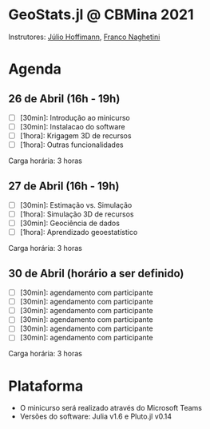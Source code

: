 # GeoStats.jl @ CBMina 2021

Instrutores: [Júlio Hoffimann](https://github.com/juliohm), [Franco Naghetini](https://github.com/fnaghetini)

# Agenda

## 26 de Abril (16h - 19h)
- [ ] [30min]: Introdução ao minicurso
- [ ] [30min]: Instalacao do software
- [ ] [1hora]: Krigagem 3D de recursos
- [ ] [1hora]: Outras funcionalidades

Carga horária: 3 horas

## 27 de Abril (16h - 19h)
- [ ] [30min]: Estimação vs. Simulação
- [ ] [1hora]: Simulação 3D de recursos
- [ ] [30min]: Geociência de dados
- [ ] [1hora]: Aprendizado geoestatístico

Carga horária: 3 horas

## 30 de Abril (horário a ser definido)
- [ ] [30min]: agendamento com participante
- [ ] [30min]: agendamento com participante
- [ ] [30min]: agendamento com participante
- [ ] [30min]: agendamento com participante
- [ ] [30min]: agendamento com participante
- [ ] [30min]: agendamento com participante

Carga horária: 3 horas

# Plataforma

- O minicurso será realizado através do Microsoft Teams
- Versões do software: Julia v1.6 e Pluto.jl v0.14

